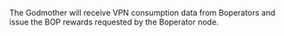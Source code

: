 The Godmother will receive VPN consumption data from Boperators and issue the BOP rewards requested by the Boperator node.
